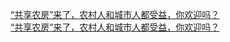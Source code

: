   
[“共享农房”来了，农村人和城市人都受益，你欢迎吗？](http://www.dianyue.me/archives/003/airlfyhh6eavsflp/)  
[“共享农房”来了，农村人和城市人都受益，你欢迎吗？](http://www.dianyue.me/archives/812/4r2f2j9oyzmat9o8/)